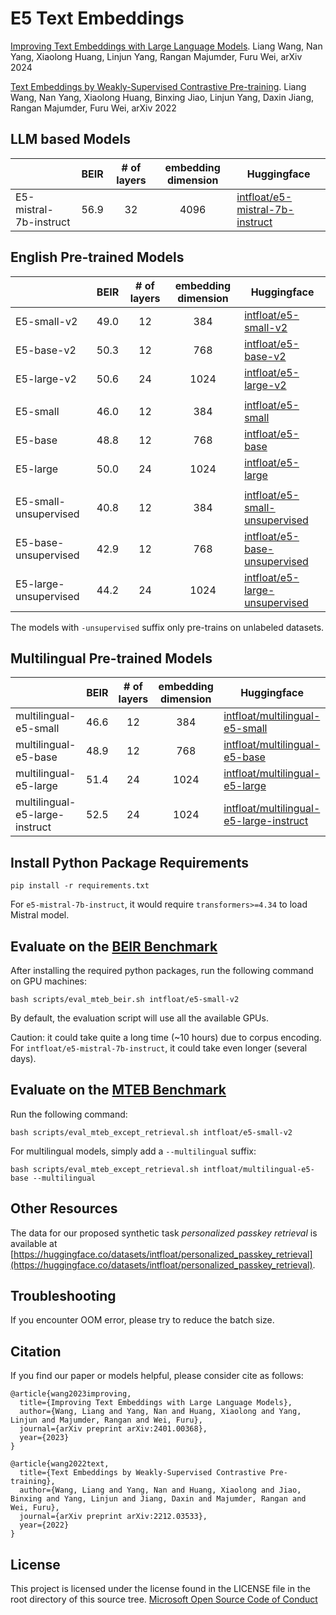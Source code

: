 # E5 Text Embeddings

[Improving Text Embeddings with Large Language Models](https://arxiv.org/pdf/2401.00368.pdf).
Liang Wang, Nan Yang, Xiaolong Huang, Linjun Yang, Rangan Majumder, Furu Wei, arXiv 2024

[Text Embeddings by Weakly-Supervised Contrastive Pre-training](https://arxiv.org/pdf/2212.03533.pdf).
Liang Wang, Nan Yang, Xiaolong Huang, Binxing Jiao, Linjun Yang, Daxin Jiang, Rangan Majumder, Furu Wei, arXiv 2022

## LLM based Models

|                        | BEIR | # of layers | embedding dimension | Huggingface                                                                             |
|------------------------|------|:-----------:|:-------------------:|-----------------------------------------------------------------------------------------|
| E5-mistral-7b-instruct | 56.9 |     32      |        4096         | [intfloat/e5-mistral-7b-instruct](https://huggingface.co/intfloat/e5-mistral-7b-instruct)|

## English Pre-trained Models

|                        | BEIR | # of layers | embedding dimension | Huggingface                                                                             |
|------------------------|------|:-----------:|:-------------------:|-----------------------------------------------------------------------------------------|
| E5-small-v2            | 49.0 |     12      |         384         | [intfloat/e5-small-v2](https://huggingface.co/intfloat/e5-small-v2)                     |
| E5-base-v2             | 50.3 |     12      |         768         | [intfloat/e5-base-v2](https://huggingface.co/intfloat/e5-base-v2)                       |
| E5-large-v2            | 50.6 |     24      |        1024         | [intfloat/e5-large-v2](https://huggingface.co/intfloat/e5-large-v2)                     |
|                        |      |             |                     |                                                                                         |
| E5-small               | 46.0 |     12      |         384         | [intfloat/e5-small](https://huggingface.co/intfloat/e5-small)                           |
| E5-base                | 48.8 |     12      |         768         | [intfloat/e5-base](https://huggingface.co/intfloat/e5-base)                             |
| E5-large               | 50.0 |     24      |        1024         | [intfloat/e5-large](https://huggingface.co/intfloat/e5-large)                           |
|                        |      |             |                     |                                                                                         |
| E5-small-unsupervised  | 40.8 |     12      |         384         | [intfloat/e5-small-unsupervised](https://huggingface.co/intfloat/e5-small-unsupervised) |
| E5-base-unsupervised   | 42.9 |     12      |         768         | [intfloat/e5-base-unsupervised](https://huggingface.co/intfloat/e5-base-unsupervised)   |
| E5-large-unsupervised  | 44.2 |     24      |        1024         | [intfloat/e5-large-unsupervised](https://huggingface.co/intfloat/e5-large-unsupervised) |

The models with `-unsupervised` suffix only pre-trains on unlabeled datasets.

## Multilingual Pre-trained Models

|                                | BEIR | # of layers | embedding dimension | Huggingface                                                                                               |
|--------------------------------|------|:-----------:|:-------------------:|-----------------------------------------------------------------------------------------------------------|
| multilingual-e5-small          | 46.6 |     12      |         384         | [intfloat/multilingual-e5-small](https://huggingface.co/intfloat/multilingual-e5-small)                   |
| multilingual-e5-base           | 48.9 |     12      |         768         | [intfloat/multilingual-e5-base](https://huggingface.co/intfloat/multilingual-e5-base)                     |
| multilingual-e5-large          | 51.4 |     24      |        1024         | [intfloat/multilingual-e5-large](https://huggingface.co/intfloat/multilingual-e5-large)                   |
| multilingual-e5-large-instruct | 52.5 |     24      |        1024         | [intfloat/multilingual-e5-large-instruct](https://huggingface.co/intfloat/multilingual-e5-large-instruct) |

## Install Python Package Requirements

```shell
pip install -r requirements.txt
```

For `e5-mistral-7b-instruct`, it would require `transformers>=4.34` to load Mistral model.

## Evaluate on the [BEIR Benchmark](https://arxiv.org/abs/2104.08663)

After installing the required python packages,
run the following command on GPU machines:

```shell
bash scripts/eval_mteb_beir.sh intfloat/e5-small-v2
```

By default,
the evaluation script will use all the available GPUs.

Caution: it could take quite a long time (~10 hours) due to corpus encoding.
For `intfloat/e5-mistral-7b-instruct`, it could take even longer (several days).

## Evaluate on the [MTEB Benchmark](https://arxiv.org/abs/2210.07316)

Run the following command:

```shell
bash scripts/eval_mteb_except_retrieval.sh intfloat/e5-small-v2
```

For multilingual models, simply add a `--multilingual` suffix:

```shell
bash scripts/eval_mteb_except_retrieval.sh intfloat/multilingual-e5-base --multilingual
```

## Other Resources

The data for our proposed synthetic task _personalized passkey retrieval_ is available at [https://huggingface.co/datasets/intfloat/personalized_passkey_retrieval](https://huggingface.co/datasets/intfloat/personalized_passkey_retrieval).

## Troubleshooting

If you encounter OOM error, please try to reduce the batch size.

## Citation

If you find our paper or models helpful, please consider cite as follows:

```
@article{wang2023improving,
  title={Improving Text Embeddings with Large Language Models},
  author={Wang, Liang and Yang, Nan and Huang, Xiaolong and Yang, Linjun and Majumder, Rangan and Wei, Furu},
  journal={arXiv preprint arXiv:2401.00368},
  year={2023}
}

@article{wang2022text,
  title={Text Embeddings by Weakly-Supervised Contrastive Pre-training},
  author={Wang, Liang and Yang, Nan and Huang, Xiaolong and Jiao, Binxing and Yang, Linjun and Jiang, Daxin and Majumder, Rangan and Wei, Furu},
  journal={arXiv preprint arXiv:2212.03533},
  year={2022}
}
```

## License

This project is licensed under the license found in the LICENSE file in the root directory of this source tree.
[Microsoft Open Source Code of Conduct](https://opensource.microsoft.com/codeofconduct)
